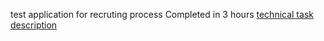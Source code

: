 test application for recruting process
Completed in 3 hours
[technical task description]([https://website-name.com](https://personal.onlyoffice.com/products/files/doceditor?fileid=4391446&doc=bktjcm5BTWZwMFlLYS8wbGdWdE5LTGJWU0lJcXFjQU54Z2ZMZE5TQXg3cz0_NDM5MTQ0Ng))
